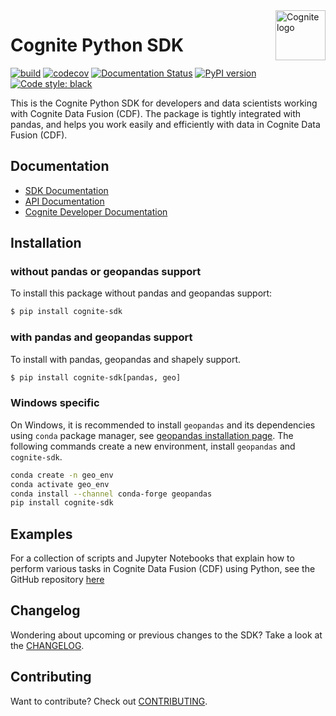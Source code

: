 <a href="https://cognite.com/">
    <img src="https://github.com/cognitedata/cognite-python-docs/blob/master/img/cognite_logo.png" alt="Cognite logo" title="Cognite" align="right" height="80" />
</a>

Cognite Python SDK
==========================
[![build](https://github.com/cognitedata/cognite-sdk-python/workflows/release/badge.svg)](https://github.com/cognitedata/cognite-sdk-python/actions?query=workflow:release)
[![codecov](https://codecov.io/gh/cognitedata/cognite-sdk-python/branch/master/graph/badge.svg)](https://codecov.io/gh/cognitedata/cognite-sdk-python)
[![Documentation Status](https://readthedocs.com/projects/cognite-sdk-python/badge/?version=latest)](https://cognite-docs.readthedocs-hosted.com/en/latest/)
[![PyPI version](https://badge.fury.io/py/cognite-sdk.svg)](https://pypi.org/project/cognite-sdk/)
[![Code style: black](https://img.shields.io/badge/code%20style-black-000000.svg)](https://github.com/ambv/black)

This is the Cognite Python SDK for developers and data scientists working with Cognite Data Fusion (CDF). 
The package is tightly integrated with pandas, and helps you work easily and efficiently with data in Cognite Data 
Fusion (CDF).

## Documentation
* [SDK Documentation](https://cognite-docs.readthedocs-hosted.com/en/latest/)
* [API Documentation](https://doc.cognitedata.com/)
* [Cognite Developer Documentation](https://docs.cognite.com/dev/)

## Installation

### without pandas or geopandas support

To install this package without pandas and geopandas support:
```bash
$ pip install cognite-sdk
```

### with pandas and geopandas support

To install with pandas, geopandas and shapely support.
```bash
$ pip install cognite-sdk[pandas, geo]
```

### Windows specific

On Windows, it is recommended to install `geopandas` and its dependencies using `conda` package manager,
see [geopandas installation page](https://geopandas.org/en/stable/getting_started/install.html#installation).
The following commands create a new environment, install `geopandas` and `cognite-sdk`.

```bash
conda create -n geo_env
conda activate geo_env
conda install --channel conda-forge geopandas
pip install cognite-sdk
```

## Examples
For a collection of scripts and Jupyter Notebooks that explain how to perform various tasks in Cognite Data Fusion (CDF) 
using Python, see the GitHub repository [here](https://github.com/cognitedata/cognite-python-docs)

## Changelog
Wondering about upcoming or previous changes to the SDK? Take a look at the [CHANGELOG](https://github.com/cognitedata/cognite-sdk-python/blob/master/CHANGELOG.md).

## Contributing
Want to contribute? Check out [CONTRIBUTING](https://github.com/cognitedata/cognite-sdk-python/blob/master/CONTRIBUTING.md).
